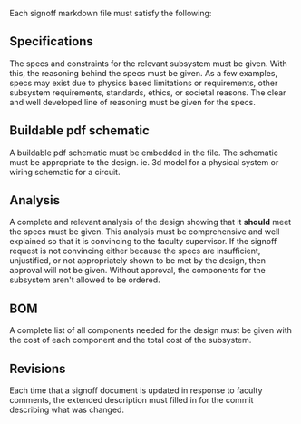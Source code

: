 Each signoff markdown file must satisfy the following:

## Specifications

The specs and constraints for the relevant subsystem must be given. With this, the reasoning behind the specs must be given. As a few examples, specs may exist due to physics based limitations or requirements, other subsystem requirements, standards, ethics, or societal reasons. The clear and well developed line of reasoning must be given for the specs.

## Buildable pdf schematic 

A buildable pdf schematic must be embedded in the file. The schematic must be appropriate to the design. ie. 3d model for a physical system or wiring schematic for a circuit. 

## Analysis

A complete and relevant analysis of the design showing that it **should** meet the specs must be given. This analysis must be comprehensive and well explained so that it is convincing to the faculty supervisor. If the signoff request is not convincing either because the specs are insufficient, unjustified, or not appropriately shown to be met by the design, then approval will not be given. Without approval, the components for the subsystem aren't allowed to be ordered. 

## BOM

A complete list of all components needed for the design must be given with the cost of each component and the total cost of the subsystem.

## Revisions

Each time that a signoff document is updated in response to faculty comments, the extended description must filled in for the commit describing what was changed. 

